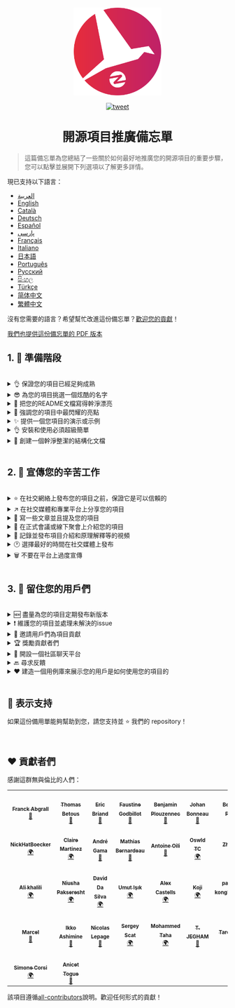 <p align="center">
    <img alt="oss image" src="./imgs/zoss-logo.svg" height="200px" width="200px">
</p>

<p align="center">
  <a href="https://twitter.com/intent/tweet?text=How%20to%20promote%20your%20open-source%20projects%20@ZenikaOSS&url=https://github.com/zenika-open-source/open-source-promotion-cheat-sheet&hashtags=OpenSource,CheatSheet">
    <img alt="tweet" src="https://img.shields.io/twitter/url/https/twitter?label=%E5%88%86%E4%BA%AB%E5%88%B0twitter&style=social" target="_blank" />
  </a>
</p>

<h1 align="center">開源項目推廣備忘單</h1>

> 這篇備忘單為您總結了一些關於如何最好地推廣您的開源項目的重要步驟，您可以點擊並展開下列選項以了解更多詳情。

現已支持以下語言：

- [العربية](./README-ar.md)
- [English](./README.md)
- [Català](./README-ca.md)
- [Deutsch](./README-de.md)
- [Español](./README-es.md)
- [پارسی](./README-fa.md)
- [Français](./README-fr.md)
- [Italiano](./README-it.md)
- [日本語](./README-jp.md)
- [Português](./README-pt.md)
- [Русский](./README-ru.md)
- [සිංහල](./README-si.md)
- [Türkçe](./README-tr.md)
- [简体中文](./README-zh-cn.md)
- [繁體中文](./README-zh-tw.md)

沒有您需要的語言？希望幫忙改進這份備忘單？[歡迎您的貢獻](./CONTRIBUTING.md)！

[我們也提供這份備忘單的 PDF 版本](./pdf/cheat-sheet.pdf)

## 1. 🎢 準備階段

<br />

<details>
<summary>👌 保證您的項目已經足夠成熟</summary>
<p>

> 您的項目必須足夠穩定，並且擁有一些最低可行功能用以吸引用戶們。

</p>
</details>

<details>
<summary>😎 為您的項目挑選一個炫酷的名字</summary>
<p>

> 挑選一個用戶們能輕易記住的名字。

</p>
</details>

<details>
<summary>💅 把您的README文檔寫得幹淨漂亮</summary>
<p>

> 您的訪客們的第一件事就是閱讀您的 README 文檔，所以您得確保它幹淨漂亮、易於閱讀。[這些優秀的 README 文檔可以為您提供參考](https://github.com/matiassingers/awesome-readme)。

</p>
</details>

<details>
<summary>💪 強調您的項目中最閃耀的亮點</summary>
<p>

> 找出您的項目的強大之處並確保您的訪客們在第一時間了解到它們。

</p>
</details>

<details>
<summary>✨ 提供一個您項目的演示或示例</summary>
<p>

> 訪客們通常希望迅速了解您的項目的目標，它的工作原理以及應該如何使用它。為您的項目提供一個演示或者示例可以很好地滿足訪客們的需求，比如說：
>
> - 利用 GIF 動畫來展示您項目的工作原理
> - 提供一個在線演示的網頁連接

</p>
</details>

<details>
<summary>👌 安裝和使用必須超級簡單</summary>
<p>

> 您的項目不夠用戶友好可能會造成訪客們的流失。

</p>
</details>

<details>
<summary>📘 創建一個幹淨整潔的結構化文檔</summary>
<p>

> 一個優秀的文檔也許是最為重要的一步了。如果您的文檔比較小的話，您可以直接將它包含在 README 文檔裏。否則的話，您或許應該將您的文檔托管在一個獨立的網站上麵。一些開源項目比如 [vuepress](https://v1.vuepress.vuejs.org) 可以幫助您非常容易地創建幹淨整潔的文檔。

 </p>
</details>

<br />

## 2. 📢 宣傳您的辛苦工作

<br />

<details>
<summary>⭐ 在社交網絡上發布您的項目之前，保證它是可以信賴的</summary>
<p>

> 許多訪客會在考慮使用項目之前，先查看項目獲得過得 star 數量。隻需要一些 star 就能讓您的項目比沒有任何 star 的項目更加值得信賴，這就是為什麼您應該在社交網絡上公開宣布之前，請您認識的人支持您的項目。

</p>
</details>

<details>
<summary>↗️ 在社交媒體和專業平台上分享您的項目</summary>
<p>

> 向世界展示您無與倫比的作品！您可以在以下社交媒體和專業平台上發布：
>
> - [Twitter](https://twitter.com)
> - [Linkedin](https://www.linkedin.com/)
> - [Facebook](https://www.facebook.com/)
> - [Reddit](https://www.reddit.com/)
> - [Dev.to](https://dev.to/)
> - [Lobsters](https://lobste.rs/)
> - [Hacker News](https://news.ycombinator.com/)
> - [Product Hunt](https://www.producthunt.com/)
> - [Beta page](https://betapage.co/)
> - [Human Coders](https://news.humancoders.com/)

</p>
</details>

<details>
<summary>📃 寫一些文章並且提及您的項目</summary>
<p>

> 為您的項目寫一些關於您項目的文章。您可以在其中分享您使用到的技術棧、您項目的工作原理和您遇到過得問題等等。然後把這些文章發布在這些平台上：
>
> - [medium](https://medium.com/)
> - [dev.to](https://dev.to/)

</p>
</details>

<details>
<summary>🎤 在正式會議或線下聚會上介紹您的項目</summary>
<p>

> 在正式會議或線下聚會上介紹您的項目是提高知名度的好辦法。

</p>
</details>

<details>
<summary>🎥 記錄並發布項目介紹和原理解釋等的視頻</summary>
<p>

> 雖然錄製視頻並不輕鬆，但它也許是能讓您的項目出名的最有效的辦法。

</p>
</details>

<details>
<summary>🕐 選擇最好的時間在社交媒體上發布</summary>
<p>

> 不要在假期或者周末發布您的項目。通常最適合在社交網絡上發布的時間是一周裏中間的那幾天。

</p>
</details>

<details>
<summary>🗑 不要在平台上過度宣傳</summary>
<p>

> 不要在相同的平台上發布兩次。這將會被視為過度的宣傳，並且有可能為您的項目招致負麵宣傳。

</p>
</details>

<br />

## 3. 🤝 留住您的用戶們

<br />

<details>
<summary>🆕 盡量為您的項目定期發布新版本</summary>
<p>

> 維護並且改進您的項目，比如：新版本的發布和撰寫變更記錄。

</p>
</details>

<details>
<summary>❗ 維護您的項目並處理未解決的issue</summary>
<p>

> 別讓 issue 一直處於未解決的狀態並且對此毫無回應。對那些花費自己時間提交 issue 的用戶們好一點。 😉

</p>
</details>

<details>
<summary>🙏 邀請用戶們為項目貢獻</summary>
<p>

> 一個健康的項目通常擁有一個社區和許多貢獻者們。在一些 issue 上標注`contribution welcome`標簽或者`good first issue`標簽來讓您的用戶們知道您需要幫助。[關於 github 標簽](https://help.github.com/en/articles/about-labels)。

</p>
</details>

<details>
<summary>🏆 獎勵貢獻者們</summary>
<p>

> 為那些幫助過您的人們鼓掌喝彩! 一些開源項目像是[gatsby](https://github.com/gatsbyjs/gatsby)會獎勵貢獻者們一些小禮物。如果您負擔不起，也可以在 twitter 或者其它平台上發布一封關於項目貢獻的公開感謝信，並且提及那些貢獻者們（[公開感謝信的示例](https://twitter.com/FranckAbgrall/status/1139470547492978688)）。在您的 README 文檔裏開設一個`貢獻者`欄，以此公開地感謝貢獻者們。或者您也可以在項目文檔或網站上展示您的貢獻者們。以下是一些示例：
>
> - [vuepress （在 README 中的貢獻者欄）](https://github.com/vuejs/vuepress#code-contributors)
> - [Rythm.js （在展示頁麵上隨機顯示貢獻者）](https://okazari.github.io/Rythm.js/)

</p>
</details>

<details>
<summary>💬 開設一個社區聊天平台</summary>
<p>

> Github 的 issue 並不總是和您的用戶溝通最好的地方。如果有需要的話，您可以使用一些聊天平台來和他們討論：
>
> - [Discord](https://discord.com)
> - [Slack](https://slack.com)
> - [Gitter](https://gitter.im/)

</p>
</details>

<details>
<summary>🔙 尋求反饋</summary>
<p>

> 用戶反饋是改進您項目的最佳方法，他們也許有著能使您的項目變得更好的想法和主意。

</p>
</details>

<details>
<summary>❤️ 建造一個用例庫來展示您的用戶是如何使用您的項目的</summary>
<p>

> 如果訪問者們能夠見到具體的用例和成功案例的話，他們會更加信任您的項目，比如 [the vuepress gallery](https://vuepress.gallery/)。

</p>
</details>

<br />

## 🙏 表示支持

如果這份備用單能夠幫助到您，請您支持並 ⭐️ 我們的 repository！

<br />

## ❤️ 貢獻者們

感謝這群無與倫比的人們：

<!-- ALL-CONTRIBUTORS-LIST:START - Do not remove or modify this section -->
<!-- prettier-ignore-start -->
<!-- markdownlint-disable -->
<table>
  <tr>
    <td align="center"><a href="https://www.franck-abgrall.me/"><img src="https://avatars3.githubusercontent.com/u/9840435?v=4?s=100" width="100px;" alt=""/><br /><sub><b>Franck Abgrall</b></sub></a><br /><a href="https://github.com/zenika-open-source/promote-open-source-project/commits?author=kefranabg" title="Documentation">📖</a></td>
    <td align="center"><a href="https://github.com/tbetous"><img src="https://avatars3.githubusercontent.com/u/4435536?v=4?s=100" width="100px;" alt=""/><br /><sub><b>Thomas Betous</b></sub></a><br /><a href="https://github.com/zenika-open-source/promote-open-source-project/commits?author=tbetous" title="Documentation">📖</a></td>
    <td align="center"><a href="https://github.com/ebriand"><img src="https://avatars1.githubusercontent.com/u/1011902?v=4?s=100" width="100px;" alt=""/><br /><sub><b>Eric Briand</b></sub></a><br /><a href="https://github.com/zenika-open-source/promote-open-source-project/commits?author=ebriand" title="Documentation">📖</a></td>
    <td align="center"><a href="https://github.com/FaustineG"><img src="https://avatars.githubusercontent.com/u/27639429?v=4?s=100" width="100px;" alt=""/><br /><sub><b>Faustine Godbillot</b></sub></a><br /><a href="https://github.com/zenika-open-source/promote-open-source-project/commits?author=FaustineG" title="Documentation">📖</a></td>
    <td align="center"><a href="https://myvirtualstorybook.com/"><img src="https://avatars1.githubusercontent.com/u/5747538?v=4?s=100" width="100px;" alt=""/><br /><sub><b>Benjamin Plouzennec</b></sub></a><br /><a href="https://github.com/zenika-open-source/promote-open-source-project/commits?author=Okazari" title="Documentation">📖</a></td>
    <td align="center"><a href="https://github.com/Zenigata"><img src="https://avatars1.githubusercontent.com/u/1022393?v=4?s=100" width="100px;" alt=""/><br /><sub><b>Johan Bonneau</b></sub></a><br /><a href="https://github.com/zenika-open-source/promote-open-source-project/commits?author=Zenigata" title="Documentation">📖</a></td>
    <td align="center"><a href="https://github.com/bpetetot"><img src="https://avatars3.githubusercontent.com/u/516360?v=4?s=100" width="100px;" alt=""/><br /><sub><b>Benjamin Petetot</b></sub></a><br /><a href="https://github.com/zenika-open-source/promote-open-source-project/commits?author=bpetetot" title="Documentation">📖</a></td>
  </tr>
  <tr>
    <td align="center"><a href="https://nick-hat-boecker.de"><img src="https://avatars0.githubusercontent.com/u/8366071?v=4?s=100" width="100px;" alt=""/><br /><sub><b>NickHatBoecker</b></sub></a><br /><a href="#translation-NickHatBoecker" title="Translation">🌍</a></td>
    <td align="center"><a href="https://github.com/Claire"><img src="https://avatars2.githubusercontent.com/u/5114096?v=4?s=100" width="100px;" alt=""/><br /><sub><b>Claire Martinez</b></sub></a><br /><a href="#translation-claire" title="Translation">🌍</a></td>
    <td align="center"><a href="https://hazeforum.com/"><img src="https://avatars2.githubusercontent.com/u/31011359?v=4?s=100" width="100px;" alt=""/><br /><sub><b>André Gama</b></sub></a><br /><a href="https://github.com/zenika-open-source/promote-open-source-project/commits?author=andregamma" title="Documentation">📖</a></td>
    <td align="center"><a href="https://github.com/mbernardeau"><img src="https://avatars0.githubusercontent.com/u/7049049?v=4?s=100" width="100px;" alt=""/><br /><sub><b>Mathias Bernardeau</b></sub></a><br /><a href="https://github.com/zenika-open-source/promote-open-source-project/commits?author=mbernardeau" title="Documentation">📖</a></td>
    <td align="center"><a href="https://github.com/Antoineoili"><img src="https://avatars1.githubusercontent.com/u/50737365?v=4?s=100" width="100px;" alt=""/><br /><sub><b>Antoine Oili</b></sub></a><br /><a href="https://github.com/zenika-open-source/promote-open-source-project/commits?author=Antoineoili" title="Documentation">📖</a></td>
    <td align="center"><a href="https://twitter.com/dev_oswld"><img src="https://avatars1.githubusercontent.com/u/40254158?v=4?s=100" width="100px;" alt=""/><br /><sub><b>Oswld TC</b></sub></a><br /><a href="#translation-dev-oswld" title="Translation">🌍</a></td>
    <td align="center"><a href="https://yizhiyue.me"><img src="https://avatars3.githubusercontent.com/u/8545277?v=4?s=100" width="100px;" alt=""/><br /><sub><b>Zhiyue Yi</b></sub></a><br /><a href="#translation-ZhiyueYi" title="Translation">🌍</a></td>
  </tr>
  <tr>
    <td align="center"><a href="https://github.com/aliruss"><img src="https://avatars3.githubusercontent.com/u/32896351?v=4?s=100" width="100px;" alt=""/><br /><sub><b>Ali khalili</b></sub></a><br /><a href="#translation-aliruss" title="Translation">🌍</a></td>
    <td align="center"><a href="https://pakseresht.eu/"><img src="https://avatars3.githubusercontent.com/u/9018054?v=4?s=100" width="100px;" alt=""/><br /><sub><b>Niusha Pakseresht</b></sub></a><br /><a href="#translation-niusha-paks" title="Translation">🌍</a></td>
    <td align="center"><a href="https://github.com/david-dasilva"><img src="https://avatars1.githubusercontent.com/u/372391?v=4?s=100" width="100px;" alt=""/><br /><sub><b>David Da Silva</b></sub></a><br /><a href="#translation-david-dasilva" title="Translation">🌍</a></td>
    <td align="center"><a href="http://umuts.info"><img src="https://avatars2.githubusercontent.com/u/3245166?v=4?s=100" width="100px;" alt=""/><br /><sub><b>Umut Işık</b></sub></a><br /><a href="#translation-umutphp" title="Translation">🌍</a></td>
    <td align="center"><a href="https://github.com/alextremp"><img src="https://avatars0.githubusercontent.com/u/20399660?v=4?s=100" width="100px;" alt=""/><br /><sub><b>Alex Castells</b></sub></a><br /><a href="#translation-alextremp" title="Translation">🌍</a></td>
    <td align="center"><a href="https://kojikoji.ga"><img src="https://avatars0.githubusercontent.com/u/474225?v=4?s=100" width="100px;" alt=""/><br /><sub><b>Koji</b></sub></a><br /><a href="#translation-koji" title="Translation">🌍</a></td>
    <td align="center"><a href="https://github.com/MasterBrian99"><img src="https://avatars0.githubusercontent.com/u/37585474?v=4?s=100" width="100px;" alt=""/><br /><sub><b>pasindu p konghawaththa</b></sub></a><br /><a href="#translation-MasterBrian99" title="Translation">🌍</a></td>
  </tr>
  <tr>
    <td align="center"><a href="http://adsoleware.com/"><img src="https://avatars.githubusercontent.com/u/40896559?v=4?s=100" width="100px;" alt=""/><br /><sub><b>Marcel</b></sub></a><br /><a href="https://github.com/zenika-open-source/promote-open-source-project/commits?author=hackthedev" title="Documentation">📖</a></td>
    <td align="center"><a href="https://bandism.net/"><img src="https://avatars.githubusercontent.com/u/22633385?v=4?s=100" width="100px;" alt=""/><br /><sub><b>Ikko Ashimine</b></sub></a><br /><a href="https://github.com/zenika-open-source/promote-open-source-project/commits?author=eltociear" title="Documentation">📖</a></td>
    <td align="center"><a href="https://github.com/nlepage"><img src="https://avatars.githubusercontent.com/u/19571875?v=4?s=100" width="100px;" alt=""/><br /><sub><b>Nicolas Lepage</b></sub></a><br /><a href="#maintenance-nlepage" title="Maintenance">🚧</a></td>
    <td align="center"><a href="https://github.com/sergey-scat"><img src="https://avatars.githubusercontent.com/u/31442538?v=4?s=100" width="100px;" alt=""/><br /><sub><b>Sergey Scat</b></sub></a><br /><a href="#translation-sergey-scat" title="Translation">🌍</a></td>
    <td align="center"><a href="https://github.com/JustE3saR"><img src="https://avatars.githubusercontent.com/u/62352949?v=4?s=100" width="100px;" alt=""/><br /><sub><b>Mohammed Taha</b></sub></a><br /><a href="#translation-JustE3saR" title="Translation">🌍</a></td>
    <td align="center"><a href="https://github.com/Tazminia"><img src="https://avatars.githubusercontent.com/u/41241424?v=4?s=100" width="100px;" alt=""/><br /><sub><b>T. JEGHAM</b></sub></a><br /><a href="https://github.com/zenika-open-source/promote-open-source-project/pulls?q=is%3Apr+reviewed-by%3ATazminia" title="Reviewed Pull Requests">👀</a></td>
    <td align="center"><a href="https://github.com/Tarektouati"><img src="https://avatars.githubusercontent.com/u/19335073?v=4?s=100" width="100px;" alt=""/><br /><sub><b>Tarek Touati</b></sub></a><br /><a href="https://github.com/zenika-open-source/promote-open-source-project/pulls?q=is%3Apr+reviewed-by%3ATarektouati" title="Reviewed Pull Requests">👀</a></td>
  </tr>
  <tr>
    <td align="center"><a href="https://github.com/simonecorsi"><img src="https://avatars.githubusercontent.com/u/5617452?v=4?s=100" width="100px;" alt=""/><br /><sub><b>Simone Corsi</b></sub></a><br /><a href="#translation-simonecorsi" title="Translation">🌍</a></td>
    <td align="center"><a href="https://github.com/atogue"><img src="https://avatars.githubusercontent.com/u/5642182?v=4?s=100" width="100px;" alt=""/><br /><sub><b>Anicet Togue</b></sub></a><br /><a href="https://github.com/zenika-open-source/promote-open-source-project/pulls?q=is%3Apr+reviewed-by%3Aatogue" title="Reviewed Pull Requests">👀</a></td>
  </tr>
</table>

<!-- markdownlint-restore -->
<!-- prettier-ignore-end -->

<!-- ALL-CONTRIBUTORS-LIST:END -->

該項目遵循[all-contributors](https://github.com/all-contributors/all-contributors)說明。歡迎任何形式的貢獻！
